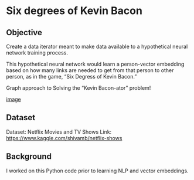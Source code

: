 # Six degrees of Kevin Bacon

## Objective

Create a data iterator meant to make data available to a hypothetical neural network training process.  

This hypothetical neural network would learn a person-vector embedding based on how many links are needed to get from that person to other person, as in the game, “Six Degress of Kevin Bacon.”

Graph approach to Solving the “Kevin Bacon-ator” problem!

[image](https://user-images.githubusercontent.com/80713349/205508484-e5dbe2e6-c37b-40ae-8921-4e45a4490ab6.png)


## Dataset

Dataset: Netflix Movies and TV Shows
Link: https://www.kaggle.com/shivamb/netflix-shows

## Background

I worked on this Python code prior to learning NLP and vector embeddings.



